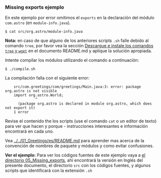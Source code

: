 ### Missing exports ejemplo

En este ejemplo por error omitimos el `exports` en la declaración del módulo `com.astro` (en `module-info.java`).

    $ cat src/org.astro/module-info.java
    
**Nota:** en caso de que alguno de los anteriores scripts `.sh` falle debido al comando `tree`, por favor vea la sección [Descargue e instale los comandos `tree` y `wget`](../../../es/README.md) en el documento README.md y aplique la solución apropiada.
    
Intente compilar los módulos utilizando el comando a continuación:

    $ ./compile.sh
    
La compilación falla con el siguiente error:

```
    src/com.greetings/com/greetings/Main.java:3: error: package org.astro is not visible
    import org.astro.World;
              ^
      (package org.astro is declared in module org.astro, which does not export it)
    1 error
```

Revise el contenido the los scripts (use el comando `cat` o un editor de texto) para ver que hacen y porque - instrucciones interesantes e información encontrará en cada uno.

Vea [../../01_Greetings/es/README.md](../../01_Greetings/es/README.md) para aprender mas acerca de la convención de nombres de paquete y módulos y como evitar confusiones.

**Ver el ejemplo:**
Para ver los códigos fuentes de este ejemplo vaya a [el directorio 05_Missing_exports](../), ahí encontrará la versión en Inglés del presente documento, el directorio `src` con los códigos fuentes, y algunos scripts que identificará con la extensión `.sh`
